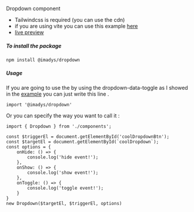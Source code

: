 Dropdown component  

- Tailwindcss is required (you can use the cdn)
- if you are using vite you can use this example [here](https://github.com/imadys/dropdown-example "link")
- [live preview](https://dropdown-example.vercel.app/ "@imadys/dropdown")

##### To install the package
`npm install @imadys/dropdown`

##### Usage
If you are going to use the by using the dropdown-data-toggle as I showed in the [example](https://github.com/imadys/dropdown-example "link") you can just write this line .

`import '@imadys/dropdown'`

Or you can specify the way you want to call it :

`import { Dropdown } from './components';`

    const $triggerEl = document.getElementById('coolDropdownBtn');
    const $targetEl = document.getElementById(`coolDropdown`);
    const options = {
        onHide: () => {
            console.log('hide event!');
        },
        onShow: () => {
            console.log('show event!');
        },
        onToggle: () => {
            console.log('toggle event!');
        }
    }
    new Dropdown($targetEl, $triggerEl, options)
